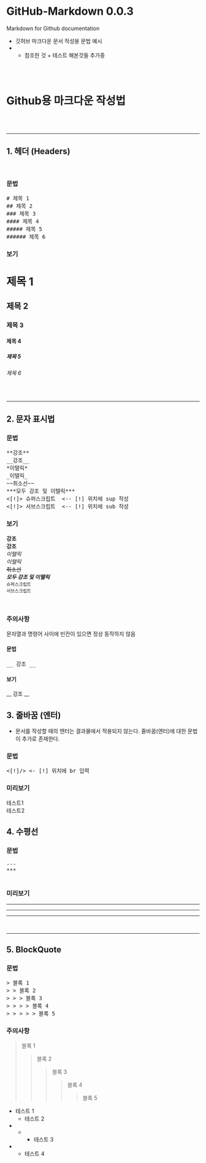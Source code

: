 # GitHub-Markdown 0.0.3
Markdown for Github documentation
- 깃허브 마크다운 문서 작성용 문법 예시
- - 참조한 것 + 테스트 해본것들 추가중


<br/><br/>

# Github용 마크다운 작성법

<br/><br/>

---
## 1. 헤더 (Headers)

<br/>

### 문법
<pre>
# 제목 1
## 제목 2
### 제목 3
#### 제목 4
##### 제목 5
###### 제목 6
</pre>
### 보기
# 제목 1
## 제목 2
### 제목 3
#### 제목 4
##### 제목 5
###### 제목 6

<br/>

---
## 2. 문자 표시법

### 문법
<pre>
**강조**
__강조__
*이탤릭*
_이탤릭_
~~취소선~~
***모두 강조 및 이탤릭***
<[!]> 슈퍼스크립트 </[!]> <-- [!] 위치에 sup 작성
<[!]> 서브스크립트 </[!]> <-- [!] 위치에 sub 작성
</pre>

### 보기
**강조** <br/>
__강조__ <br/>
*이탤릭* <br/>
_이탤릭_ <br/>
~~취소선~~ <br/>
***모두 강조 및 이탤릭*** <br/>
<sup> 슈퍼스크립트 </sup> <br/>
<sub> 서브스크립트 </sub> <br/>

<br/>

### 주의사항
문자열과 명령어 사이에 빈칸이 있으면 정상 동작하지 않음
#### 문법
<pre>
__ 강조 __
</pre>
#### 보기
__ 강조 __

## 3. 줄바꿈 (엔터)
- 문서를 작성할 때의 엔터는 결과물에서 적용되지 않는다. 줄바꿈(엔터)에 대한 문법이 추가로 존재한다.

### 문법
<pre>
<[!]/> <- [!] 위치에 br 입력
</pre>

### 미리보기
테스트1
<br/>
테스트2
<br/>


## 4. 수평선

### 문법
<pre>
---
***
___
</pre>

### 미리보기
---
***
___

<br/>

---
## 5. BlockQuote

### 문법
<pre>
> 블록 1
> > 블록 2
> > > 블록 3
> > > > 블록 4
> > > > > 블록 5
</pre>

### 주의사항
> 블록 1
> > 블록 2
> > > 블록 3
> > > > 블록 4
> > > > > 블록 5


- 테스트 1
  - 테스트 2
- - - 테스트 3
-   - 테스트 4
